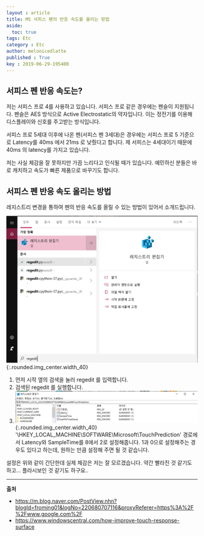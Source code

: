 ```yaml
---
layout : article
title: MS 서피스 펜의 반응 속도를 올리는 방법
aside:
  toc: true
tags: Etc
category : Etc
author: melonicedlatte
published : True
key : 2019-06-29-195400
---
```


## 서피스 펜 반응 속도는?

저는 서피스 프로 4를 사용하고 있습니다. 서피스 프로 같은 경우에는 펜슬이 지원됩니다. 펜슬은 AES 방식으로 Active Electrostatic의 약자입니다. 이는 정전기를 이용해 디스플레이와 신호를 주고받는 방식입니다.

서피스 프로 5세대 이후에 나온 펜(서피스 펜 3세대)은 경우에는 서피스 프로 5 기준으로 Latency를 40ms 에서 21ms 로 낮췄다고 합니다. 제 서피스는 4세대이기 때문에 40ms 의 latency를 가지고 있습니다. 

저는 사실 체감을 잘 못하지만 가끔 느리다고 인식될 때가 있습니다. 예민하신 분들은 바로 캐치하고 속도가 빠른 제품으로 바꾸기도 합니다. 

## 서피스 펜 반응 속도 올리는 방법

레지스트리 변경을 통하여 펜의 반응 속도를 올릴 수 있는 방법이 있어서 소개드립니다.

![image](/assets/images/201906/regedit.jpg){:.rounded.img_center.width_40}

1. 먼저 시작 옆의 검색을 눌러 regedit 를 입력합니다.
2. 검색된 regedit 를 실행합니다. 
3. ![image](/assets/images/201906/regedit2.jpg) {:.rounded.img_center.width_40}
'\HKEY_LOCAL_MACHINE\SOFTWARE\Microsoft\TouchPrediction' 경로에서 Latency와 SampleTime를 8에서 2로 설정해줍니다. 1과 0으로 설정해주는 경우도 있다고 하는데, 원하는 만큼 설정해 주면 될 것 같습니다. 

설정은 위와 같이 간단한데 실제 체감은 저는 잘 모르겠습니다. 약간 빨라진 것 같기도 하고... 플라시보인 것 같기도 하구요..

<hr>

**출처**

- https://m.blog.naver.com/PostView.nhn?blogId=froming01&logNo=220680707116&proxyReferer=https%3A%2F%2Fwww.google.com%2F
- https://www.windowscentral.com/how-improve-touch-response-surface

